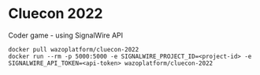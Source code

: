 # Cluecon 2022

Coder game - using SignalWire API

```docker
docker pull wazoplatform/cluecon-2022
docker run --rm -p 5000:5000 -e SIGNALWIRE_PROJECT_ID=<project-id> -e SIGNALWIRE_API_TOKEN=<api-token> wazoplatform/cluecon-2022
```

